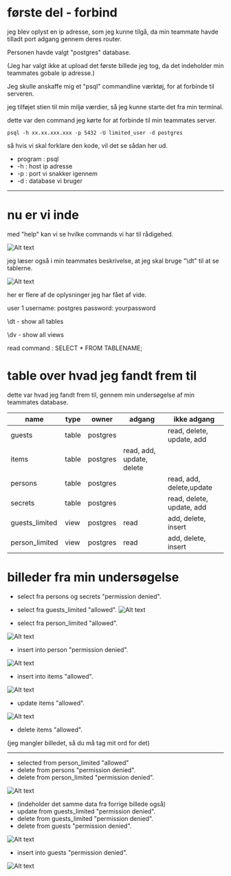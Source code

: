 
# første del - forbind

jeg blev oplyst en ip adresse, som jeg kunne tilgå, da min teammate havde tilladt port adgang gennem deres router.

Personen havde valgt "postgres" database.

(Jeg har valgt ikke at upload det første billede jeg tog, da det indeholder min teammates gobale ip adresse.)

Jeg skulle anskaffe mig et "psql" commandline værktøj, for at forbinde til serveren.

jeg tilføjet stien til min miljø værdier, så jeg kunne starte det fra min terminal.

dette var den command jeg kørte for at forbinde til min teammates server.

```
psql -h xx.xx.xxx.xxx -p 5432 -U limited_user -d postgres
```
så hvis vi skal forklare den kode, vil det se sådan her ud.
- program : psql
- -h : host ip adresse
- -p : port vi snakker igennem
- -d : database vi bruger

-----

# nu er vi inde

med "help" kan vi se hvilke commands vi har til rådigehed.

![Alt text](./Pasted%20image%2020250307203751.png)

jeg læser også i min teammates beskrivelse, at jeg skal bruge "\dt" til at se tablerne.

![Alt text](./Pasted%20image%2020250307204718.png)

her er flere af de oplysninger jeg har fået af vide.

user 1
username: postgres
password: yourpassword

\dt - show all tables

\dv - show all views

read command : 
SELECT * FROM TABLENAME;

# table over hvad jeg fandt frem til

dette var hvad jeg fandt frem til, gennem min undersøgelse af min teammates database.


| name           | type  | owner    | adgang                    | ikke adgang               |
| -------------- | ----- | -------- | ------------------------- | ------------------------- |
| guests         | table | postgres |                           | read, delete, update, add |
| items          | table | postgres | read, add, update, delete |                           |
| persons        | table | postgres |                           | read, add, delete,update  |
| secrets        | table | postgres |                           | read, delete, update, add |
| guests_limited | view  | postgres | read                      | add, delete, insert       |
| person_limited | view  | postgres | read                      | add, delete, insert       |

# billeder fra min undersøgelse

- select fra persons og secrets "permission denied".
- select fra guests_limited "allowed".
![Alt text](./Pasted%20image%2020250307212337.png)

- select fra person_limited "allowed".

![Alt text](./Pasted%20image%2020250307212446.png)

- insert into person "permission denied".

![Alt text](./Pasted%20image%2020250307212745.png)

- insert into items "allowed".

![Alt text](./Pasted%20image%2020250307212920.png)

- update items "allowed".

![Alt text](./Pasted%20image%2020250307213336.png)

- delete items "allowed".

(jeg mangler billedet, så du må tag mit ord for det)

----

- selected from person_limited "allowed"
- delete from persons "permission denied".
- delete from person_limited "permission denied".

![Alt text](./Pasted%20image%2020250307213731.png)

- (indeholder det samme data fra forrige billede også)
- update from guests_limited "permission denied".
- delete from guests_limited "permission denied".
- delete from guests "permission denied".

![Alt text](./Pasted%20image%2020250307214338.png)

- insert into guests "permission denied".

![Alt text](./Pasted%20image%2020250307214713.png)